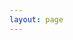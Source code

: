 ```yaml
---
layout: page
---
```


<script setup>
import {
  VPTeamPage,
  VPTeamPageTitle,
  VPTeamMembers
} from 'vitepress/theme'

const coreTeam = [
  {
    avatar: 'https://github.com/yyx990803.png',
    name: 'Evan You',
    title: 'Creator of Vue & VitePress',
    links: [
      { icon: 'github', link: 'https://github.com/yyx990803' },
      { icon: 'twitter', link: 'https://twitter.com/youyuxi' }
    ]
  },
  {
    avatar: 'https://github.com/diarboy.png',
    name: 'Diarboy',
    title: 'Web-designer, Developer',
    links: [
      { icon: 'github', link: 'https://github.com/diarboy' },
      { icon: 'twitter', link: 'https://twitter.com/allbibek' }
    ]
  }
]

const contributors = [
   { 
    avatar: 'https://github.com/antfu.png',
    name: 'Anthony Fu',
    title: 'Vue/Vite Ecosystem Maintainer',
    links: [
      { icon: 'github', link: 'https://github.com/antfu' },
      { icon: 'twitter', link: 'https://twitter.com/antfu7' }
    ]
  },
  {
    avatar: 'https://github.com/patak-dev.png',
    name: 'Matias Capeletto',
    title: 'Vite Core Team',
    links: [
      { icon: 'github', link: 'https://github.com/patak-dev' }
    ]
  },
  {
    avatar: 'https://github.com/bluwy.png',
    name: 'Harlan Wilton',
    title: 'VitePress/Vite Team',
    links: [
      { icon: 'github', link: 'https://github.com/bluwy' }
    ]
  }
]
</script>

<VPTeamPage>
  <VPTeamPageTitle>
    <template #title>
      Meet Our Team
    </template>
    <template #lead>
      Our team consists of passionate open-source contributors who maintain and improve VitePress.
    </template>
  </VPTeamPageTitle>

  <!-- Core Team -->
  <VPTeamMembers size="medium" :members="coreTeam" />

  <!-- Contributors -->
  <VPTeamMembers size="small" :members="contributors" />
</VPTeamPage>
